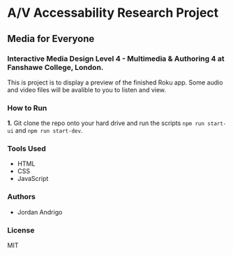 # A/V Accessability Research Project

## Media for Everyone

### **Interactive Media Design** Level 4 - Multimedia & Authoring 4 at Fanshawe College, London.

This is project is to display a preview of the finished Roku app. Some audio and video files will be avalible to you to listen and view. 

### How to Run

**1.**  Git clone the repo onto your hard drive and run the scripts `npm run start-ui` and `npm run start-dev`.


### Tools Used

- HTML
- CSS
- JavaScript


### Authors

- Jordan Andrigo


### License

MIT

